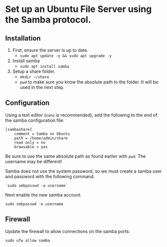 # Set up an Ubuntu File Server using the Samba protocol.

## Installation

1. First, ensure the server is up to date.
    - `sudo apt update -y && sudo apt upgrade -y`
2. Install samba
    - `sudo apt install samba`
3. Setup a share folder.
    - `mkdir ~/share`
    - `pwd` to make sure you know the absolute path to the folder. It will be used in the next step.

## Configuration
Using a text editor (`nano` is recommended), add the following to the end of the samba configuration file:

```
[sambashare]
    comment = Samba on Ubuntu
    path = /home/admin/share
    read only = no
    browsable = yes
```
Be sure to use the same absolute path as found earlier with `pwd`. The username may be different!

Samba does not use the system password, so we must create a samba user and password with the following command.

    `sudo smbpasswd -a username` 

Next enable the new samba account.

    sudo smbpasswd -e username


## Firewall
Update  the firewall to allow connections on the samba ports:

`sudo ufw allow samba`
